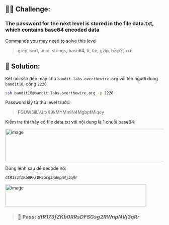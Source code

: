 ## 🕵️‍♂️ Challenge:  
### The password for the next level is stored in the file data.txt, which contains base64 encoded data  
 
Commands you may need to solve this level  
> grep, sort, uniq, strings, base64, tr, tar, gzip, bzip2, xxd
## 📝 Solution:

Kết nối ssh đến máy chủ `bandit.labs.overthewire.org` với tên người dùng `bandit10`, cổng `2220`  
```bash
ssh bandit10@bandit.labs.overthewire.org -p 2220
```
Password lấy từ thử level trước:  
> FGUW5ilLVJrxX9kMYMmlN4MgbpfMiqey

Kiểm tra thì thấy có file data.txt với nội dung là 1 chuỗi base64:  


<img width="636" height="103" alt="image" src="https://github.com/user-attachments/assets/ed3aef5d-fd0a-4533-a538-947bd8e5523b" />

Dùng lệnh sau để decode nó:  
```bash
dtR173fZKb0RRsDFSGsg2RWnpNVj3qRr
```

<img width="448" height="70" alt="image" src="https://github.com/user-attachments/assets/af74eb37-bf4d-4569-80f9-d9a0457661e3" />


>### 🎯 Pass: ***dtR173fZKb0RRsDFSGsg2RWnpNVj3qRr***
